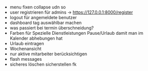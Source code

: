 - menu fixen collapse udn so
- user registrieren für admins -> https://127.0.0.1:8000/register
- logout für angemeldete benutzer
- dashboard tag auswählbar machen
- was passiert bei termin überschneidung?
- Farben für Spezielle Dienstleistungen Pause/Urlaub damit man im Kalender abhebungen hat
- Urlaub eintragen
- Wochenansicht
- nur aktive mitarbeiter berücksichtigen
- flash messages
- sicheres löschen sicherstellen fk



